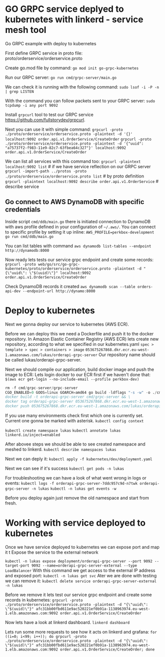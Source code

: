 # GO GRPC service deplyed to kubernetes with linkerd - service mesh tool
Go GRPC example with deploy to kubernetes

First define GRPC service in proto file:
proto/orderservice/orderservice.proto

Create go.mod file by command:
`go mod init go-grpc-kubernetes`

Run our GRPC server: 
`go run cmd/grpc-server/main.go`

We can check it is running with the following command:
`sudo lsof -i -P -n | grep LISTEN `

With the command you can follow packets sent to your GRPC server:
`sudo tcpdump -i any port 9092`

Install `grpcurl` tool to test our GRPC service https://github.com/fullstorydev/grpcurl.

Next you can use it with simple command:
`grpcurl -proto ./proto/orderservice/orderservice.proto -plaintext -d '{}' localhost:9092 order.api.v1.OrderService/CreateOrder`
`grpcurl -proto ./proto/orderservice/orderservice.proto -plaintext -d '{"uuid": "a75737f2-f983-11e9-82c7-63fbea64c327"}' localhost:9092 order.api.v1.OrderService/CreateOrder`

We can list all services with this command too:
`grpcurl -plaintext localhost:9092 list` # if we have service reflection on our GRPC server
`grpcurl -import-path ../protos -proto ./proto/orderservice/orderservice.proto list` # by proto definition 
`grpcurl -plaintext localhost:9092 describe order.api.v1.OrderService` # describe service


## Go connect to AWS DynamoDB with specific credentials 
Inside script `cmd/ddb/main.go` there is initiated connection to DynamoDB with aws profile defined in your configuration of `~/.aws/`.
You can connect to specific profile by setting it up inline:
`AWS_PROFILE=perkbox-development go run cmd/ddb/main.go`



You can list tables with command
`aws dynamodb list-tables --endpoint http://dynamodb:8000`

Now ready lets tests our service grpc endpoint and create some records:
`grpcurl -proto web/go/src/go-grpc-kubernetes/proto/orderservice/orderservice.proto -plaintext -d "{\"uuid\": \"$(uuid)\"}" localhost:9092 order.api.v1.OrderService/CreateOrder`

Check DynamoDB records it created `aws dynamodb scan --table orders-api-dev --endpoint-url http://dynamo:8000`



# Deploy to kubernetes
Next we gonna deploy our service to kubernetes (AWS ECR).

Before we can deploy this we need a Dockerfile and push it to the docker repository. 
In Amazon Elastic Container Registry (AWS ECR) lets create new repository, according to what we specified in our kubernetes.yaml
`spec > template > spec > containers > image`
`053675267868.dkr.ecr.eu-west-1.amazonaws.com/lukas/orderapi-grpc-server`
Our repository name should be called lukas/orderapi-grpc-server.

Next we should compile our application, build docker image and push the image to ECR:
Lets login docker to our ECR first if we haven't done that:
`$(aws ecr get-login --no-include-email --profile perkbox-dev)`

```s
rm -f cmd/grpc-server/grpc-server
CGO_ENABLED=0 GOOS=linux GOARCH=amd64 go build -ldflags "-s -w" -o ./cmd/grpc-server/grpc-server ./cmd/grpc-server/*.go
docker build -t orderapi-grpc-server cmd/grpc-server && \
docker tag orderapi-grpc-server 053675267868.dkr.ecr.eu-west-1.amazonaws.com/lukas/orderapi-grpc-server && \
docker push 053675267868.dkr.ecr.eu-west-1.amazonaws.com/lukas/orderapi-grpc-server
```

If you use many environments check first which one is currently set. Current one gonna be marked with asterisk.
`kubectl config context`

`kubectl create namespace lukas`
`kubectl annotate lukas linkerd.io/inject=enabled`

After abovee steps we should be able to see created namespace and meshed to linkerd.
`kubectl describe namespaces lukas`

Next we can deply it:
`kubectl apply -f kubernetes/dev/deployment.yaml`

Next we can see if it's success
`kubectl get pods -n lukas`

For troubleshooting we can have a look of what went wrong in logs or events:
`kubectl logs -f orderapi-grpc-server-7ddc957c9d-n7twk orderapi-grpc-server -n lukas`
`kubectl -n lukas get events -w`

Before you deploy again just remove the old namespace and start from fresh.


# Working with service deployed to kubernetes

Once we have service deployed to kubernetes we can expose port and map it t
Expose the service to the external network

`kubectl -n lukas expose deployment/orderapi-grpc-server --port 9092 --target-port 9092 --name=orderapi-grpc-server-external --type LoadBalancer`
With this command we get access to the external IP address and exposed port:
`kubectl -n lukas get svc`
Ater we are done with testing we can remove it:
`kubectl delete service orderapi-grpc-server-external -n lukas`


Before we remove it lets test our service grpc endpoint and create some records in kubernetes:
`grpcurl -proto ./proto/orderservice/orderservice.proto -plaintext -d "{\"uuid\": \"$(uuid)\"}" afc31bb00fbd611e9ac520221ef0b91a-1138963974.eu-west-1.elb.amazonaws.com:9092 order.api.v1.OrderService/CreateOrder`

Now lets have a look at linkerd dashboard.
`linkerd dashboard`

Lets run some more requests to see how it acts on linkerd and grafana:
`for ((i=0; i<99; i++)); do grpcurl -proto ./proto/orderservice/orderservice.proto -plaintext -d "{\"uuid\": \"$(uuid)\"}" afc31bb00fbd611e9ac520221ef0b91a-1138963974.eu-west-1.elb.amazonaws.com:9092 order.api.v1.OrderService/CreateOrder; done`